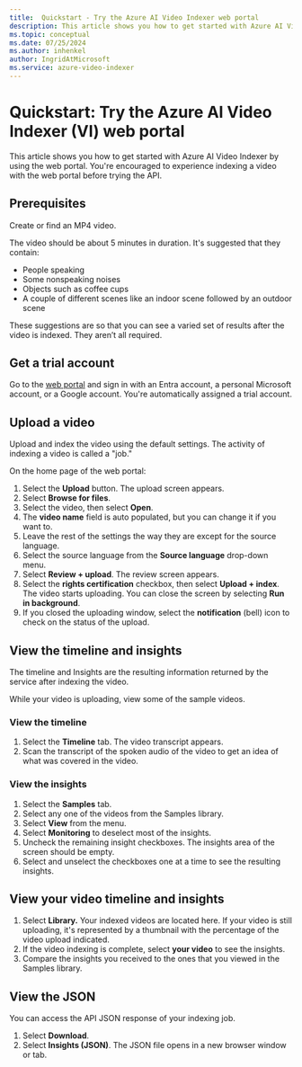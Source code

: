 ```yaml
---
title:  Quickstart - Try the Azure AI Video Indexer web portal
description: This article shows you how to get started with Azure AI Video Indexer (VI) by using the web portal. You're encouraged to experience indexing a video with the web portal before trying the API.
ms.topic: conceptual
ms.date: 07/25/2024
ms.author: inhenkel
author: IngridAtMicrosoft
ms.service: azure-video-indexer
---
```


# Quickstart: Try the Azure AI Video Indexer (VI) web portal

This article shows you how to get started with Azure AI Video Indexer by using the web portal. You're encouraged to experience indexing a video with the web portal before trying the API.

## Prerequisites

Create or find an MP4 video.

The video should be about 5 minutes in duration. It's suggested that they contain:

-   People speaking
-   Some nonspeaking noises
-   Objects such as coffee cups
-   A couple of different scenes like an indoor scene followed by an outdoor scene

These suggestions are so that you can see a varied set of results after the video is indexed. They aren’t all required.

## Get a trial account

Go to the [web portal](https://www.videoindexer.ai/) and sign in with an Entra account, a personal Microsoft account, or a Google account. You're automatically assigned a trial account.

## Upload a video

Upload and index the video using the default settings. The activity of indexing a video is called a "job."

On the home page of the web portal:

1.  Select the **Upload** button. The upload screen appears.
2.  Select **Browse for files**.
3.  Select the video, then select **Open**.
4.  The **video name** field is auto populated, but you can change it if you want to.
5.  Leave the rest of the settings the way they are except for the source language.
6.  Select the source language from the **Source language** drop-down menu.
7.  Select **Review + upload**. The review screen appears.
8.  Select the **rights certification** checkbox, then select **Upload + index**. The video starts uploading. You can close the screen by selecting **Run in background**.
9.  If you closed the uploading window, select the **notification** (bell) icon to check on the status of the upload.

## View the timeline and insights

The timeline and Insights are the resulting information returned by the service after indexing the video.

While your video is uploading, view some of the sample videos.

### View the timeline

1.  Select the **Timeline** tab. The video transcript appears.
2.  Scan the transcript of the spoken audio of the video to get an idea of what was covered in the video.

### View the insights

1.  Select the **Samples** tab.
2.  Select any one of the videos from the Samples library.
3.  Select **View** from the menu.
4.  Select **Monitoring** to deselect most of the insights.
5.  Uncheck the remaining insight checkboxes. The insights area of the screen should be empty.
6.  Select and unselect the checkboxes one at a time to see the resulting insights.

## View your video timeline and insights

1.  Select **Library.** Your indexed videos are located here. If your video is still uploading, it's represented by a thumbnail with the percentage of the video upload indicated.
2.  If the video indexing is complete, select **your video** to see the insights.
3.  Compare the insights you received to the ones that you viewed in the Samples library.

## View the JSON

You can access the API JSON response of your indexing job.

1.  Select **Download**.
2.  Select **Insights (JSON)**. The JSON file opens in a new browser window or tab.
